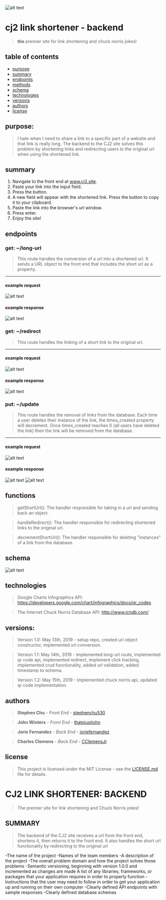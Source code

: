 ![alt text](https://github.com/cj2-site/cj2_backend/blob/master/assets/chucknorrismeme.jpg "chuck norris")

# cj2 link shortener - backend
> **the** premier site for link shortening and chuck norris jokes!

## table of contents
* [purpose](#purpose)
* [summary](#summary)
* [endpoints](#endpoints)
* [methods](#methods)
* [schema](#schema)
* [technologies](#technologies)
* [versions](#versions)
* [authors](#authors)
* [license](#license)



## purpose:
> I hate when I need to share a link to a specific part of a website and that link is really long. The backend to the CJ2 site solves this problem by shortening links and redirecting users to the original url when using the shortened link. 

## summary
1. Navigate to the front end at www.cj2.site.
2. Paste your link into the input field.
3. Press the button.
4. A new field will appear with the shortened link. Press the button to copy it to your clipboard.
5. Paste the link into the browser's url window.
6. Press enter.
7. Enjoy the site!

## endpoints
### get: ~/long-url
> This route handles the conversion of a url into a shortened url. It sends a URL object to the front end that includes the short url as a property.
___
#### example request
![alt text](https://github.com/cj2-site/cj2_backend/blob/master/assets/long-urlrequest.png "An example request")

#### example response
![alt text](https://github.com/cj2-site/cj2_backend/blob/master/assets/long-urlresponse.png "An example response")


### get: ~/redirect
> This route handles the linking of a short link to the original url.
___
#### example request
![alt text](https://github.com/cj2-site/cj2_backend/blob/master/assets/redirectrequest.png "An example request")

#### example response
![alt text](https://github.com/cj2-site/cj2_backend/blob/master/assets/redirectresponse.png "An example response")


### put: ~/update
> This route handles the removal of links from the database. Each time a user deletes their instance of the link, the times_created property will decrement. Once times_created reaches 0 (all users have deleted the link) then the link will be removed from the database.
___
#### example request
![alt text](https://github.com/cj2-site/cj2_backend/blob/master/assets/decrementrequest.png "An example request")

#### example response
![alt text](https://github.com/cj2-site/cj2_backend/blob/master/assets/decrementresponse1.png "An example response")
![alt text](https://github.com/cj2-site/cj2_backend/blob/master/assets/decrementresponse2.png "An example response")


## functions
> getShortUrl(): The handler responsible for taking in a url and sending back an object.

> handleRedirect(): The handler responsible for redirecting shortened links to the original url.

> decrementShortUrl(): The handler responsible for deleting "instances" of a link from the database.


## schema
![alt text](https://github.com/cj2-site/cj2_backend/blob/master/assets/schema.png "Database Schema")

## technologies
> Google Charts Infographics API: https://developers.google.com/chart/infographics/docs/qr_codes

> The Internet Chuck Norris Database API: http://www.icndb.com/

## versions:
> Version 1.0: May 13th, 2019 - setup repo, created url object constructor, implemented url conversion. 

> Version 1.1: May 14th, 2019 - implemented long-url route, implemented qr code api, implemented redirect, implement click tracking, implemented crud functionality, added url validation, added timestamp to schema.

> Version 1.2: May 15th, 2019 - Implemented chuck norris api, updated qr code implementation.

## authors
> **Stephen Chu** - *Front End* - [stephenchu530](https://github.com/stephenchu530])

> **John Winters** - *Front End* - [thatsjustjohn](https://github.com/thatsjustjohn])

> **Jorie Fernandez** - *Back End* - [joriefernandez](https://github.com/joriefernandez])

> **Charles Clemens** - *Back End* - [CClemensJr](https://github.com/CClemensJr)

## license
> This project is licensed under the MIT License - see the [LICENSE.md](LICENSE.md) file for details.




# CJ2 LINK SHORTENER: BACKEND
> The premier site for link shortening and Chuck Norris jokes!

## SUMMARY
> The backend of the CJ2 site receives a url from the front end, shortens it, then returns it to the front end. It also handles the short url functionality by redirecting to the original url


-The name of the project
-Names of the team members
-A description of the project
-The overall problem domain and how the project solves those problems
-Semantic versioning, beginning with version 1.0.0 and incremented as changes are made
A list of any libraries, frameworks, or packages that your application requires in order to properly function
-Instructions that the user may need to follow in order to get your application up and running on their own computer
-Clearly defined API endpoints with sample responses
-Clearly defined database schemas
